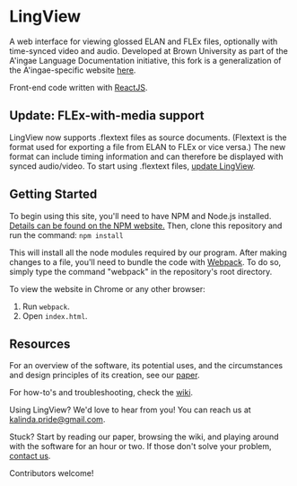 # LingView 
A web interface for viewing glossed ELAN and FLEx files, optionally with time-synced video and audio. Developed at Brown University as part of the A'ingae Language Documentation initiative, this fork is a generalization of the A'ingae-specific website [here](https://github.com/Designist/Korpus).

Front-end code written with [ReactJS](https://reactjs.org/). 

## Update: FLEx-with-media support
LingView now supports .flextext files as source documents. (Flextext is the format used for exporting a file from ELAN to FLEx or vice versa.) The new format can include timing information and can therefore be displayed with synced audio/video. To start using .flextext files, [update LingView](https://github.com/BrownCLPS/LingView/wiki/Update-LingView).

## Getting Started
To begin using this site, you'll need to have NPM and Node.js installed. [Details can be found on the NPM website.](http://blog.npmjs.org/post/85484771375/how-to-install-npm) Then, clone this repository and run the command:
    `npm install`
    
This will install all the node modules required by our program. After making changes to a file, you'll need to bundle the code with [Webpack](https://webpack.js.org/). To do so, simply type the command "webpack" in the repository's root directory.

To view the website in Chrome or any other browser:
1. Run `webpack`.
2. Open `index.html`.

## Resources

For an overview of the software, its potential uses, and the circumstances and design principles of its creation, see our [paper](http://hdl.handle.net/10125/24916).

For how-to's and troubleshooting, check the [wiki](https://github.com/BrownCLPS/LingView/wiki). 

Using LingView? We'd love to hear from you! You can reach us at [kalinda.pride@gmail.com](mailto:kalinda.pride@gmail.com). 

Stuck? Start by reading our paper, browsing the wiki, and playing around with the software for an hour or two. If those don't solve your problem, [contact us](mailto:kalinda.pride@gmail.com). 

Contributors welcome!
